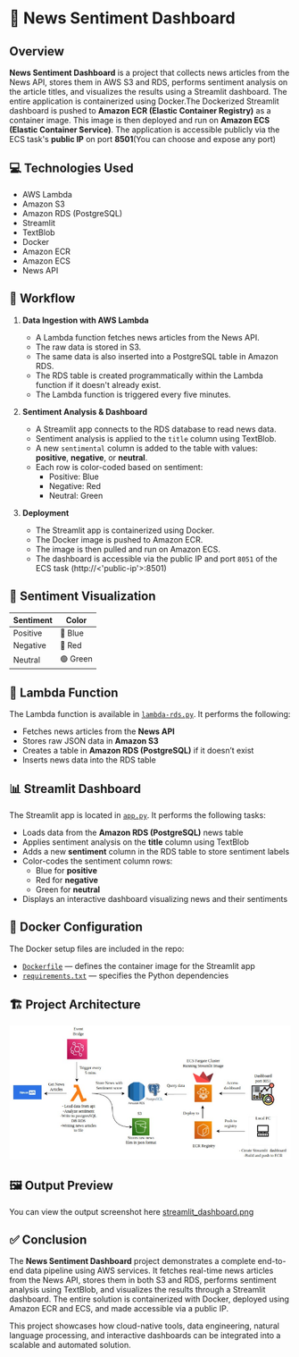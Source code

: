 # 📰 News Sentiment Dashboard
## Overview
**News Sentiment Dashboard** is a project that collects news articles from the News API, stores them in AWS S3 and RDS, performs sentiment analysis on the article titles, and visualizes the results using a Streamlit dashboard. The entire application is containerized using Docker.The Dockerized Streamlit dashboard is pushed to **Amazon ECR (Elastic Container Registry)** as a container image. This image is then deployed and run on **Amazon ECS (Elastic Container Service)**. The application is accessible publicly via the ECS task's **public IP** on port **8501**(You can choose and expose any port)

## 💻 Technologies Used

- AWS Lambda  
- Amazon S3  
- Amazon RDS (PostgreSQL)  
- Streamlit  
- TextBlob  
- Docker  
- Amazon ECR  
- Amazon ECS  
- News API
  
## 🔁 Workflow
1. **Data Ingestion with AWS Lambda**
   - A Lambda function fetches news articles from the News API.
   - The raw data is stored in S3.
   - The same data is also inserted into a PostgreSQL table in Amazon RDS.
   - The RDS table is created programmatically within the Lambda function if it doesn't already exist.
   - The Lambda function is triggered every five minutes.
2. **Sentiment Analysis & Dashboard**
   - A Streamlit app connects to the RDS database to read news data.
   - Sentiment analysis is applied to the `title` column using TextBlob.
   - A new `sentimental` column is added to the table with values: **positive**, **negative**, or **neutral**.
   - Each row is color-coded based on sentiment:
     - Positive: Blue
     - Negative: Red
     - Neutral: Green

3. **Deployment**
   - The Streamlit app is containerized using Docker.
   - The Docker image is pushed to Amazon ECR.
   - The image is then pulled and run on Amazon ECS.
   - The dashboard is accessible via the public IP and port `8051` of the ECS task (http://<'public-ip'>:8501)


## 🎨 Sentiment Visualization

| Sentiment | Color  |
|-----------|--------|
| Positive  | 🔵 Blue   |
| Negative  | 🔴 Red    |
| Neutral   | 🟢 Green  |

## 📂 Lambda Function

The Lambda function is available in [`lambda-rds.py`](./lambda-rds.py). It performs the following:

- Fetches news articles from the **News API**
- Stores raw JSON data in **Amazon S3**
- Creates a table in **Amazon RDS (PostgreSQL)** if it doesn’t exist
- Inserts news data into the RDS table

## 📊 Streamlit Dashboard

The Streamlit app is located in [`app.py`](./app.py). It performs the following tasks:

- Loads data from the **Amazon RDS (PostgreSQL)** news table
- Applies sentiment analysis on the **title** column using TextBlob
- Adds a new **sentiment** column in the RDS table to store sentiment labels
- Color-codes the sentiment column rows:  
  - Blue for **positive**  
  - Red for **negative**  
  - Green for **neutral**
- Displays an interactive dashboard visualizing news and their sentiments

## 🐳 Docker Configuration

The Docker setup files are included in the repo:

- [`Dockerfile`](./dockerfile) — defines the container image for the Streamlit app  
- [`requirements.txt`](./requirements.txt) — specifies the Python dependencies

## 🏗️ Project Architecture

![Project Architecture](./streamlit.jpeg)

## 🖼️ Output Preview

You can view the output screenshot here [streamlit_dashboard.png](./streamlit_dashboard.png)

## ✅ Conclusion

The **News Sentiment Dashboard** project demonstrates a complete end-to-end data pipeline using AWS services. It fetches real-time news articles from the News API, stores them in both S3 and RDS, performs sentiment analysis using TextBlob, and visualizes the results through a Streamlit dashboard. The entire solution is containerized with Docker, deployed using Amazon ECR and ECS, and made accessible via a public IP.

This project showcases how cloud-native tools, data engineering, natural language processing, and interactive dashboards can be integrated into a scalable and automated solution.




